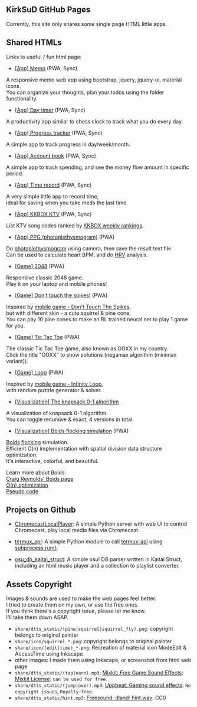 ## KirkSuD GitHub Pages

Currently, this site only shares some single page HTML little apps.

## Shared HTMLs

Links to useful / fun html page:

* [[App] Memo](https://kirksud.github.io/share/memo.html) (PWA, Sync)

A responsive memo web app using bootstrap, jquery, jquery-ui, material icons.  
You can organize your thoughts, plan your todos using the folder functionality.

* [[App] Day timer](https://kirksud.github.io/share/day_timer.html) (PWA, Sync)

A productivity app similar to chess clock to track what you do every day.

* [[App] Progress tracker](https://kirksud.github.io/share/progress.html) (PWA, Sync)

A simple app to track progress in day/week/month.

* [[App] Account book](https://kirksud.github.io/share/account.html) (PWA, Sync)

A simple app to track spending, and see the money flow amount in specific period.

* [[App] Time record](https://kirksud.github.io/share/time_record.html) (PWA, Sync)

A very simple little app to record time,  
ideal for saving when you take meds the last time.

* [[App] KKBOX KTV](https://kirksud.github.io/share/ktv.html) (PWA, Sync)

List KTV song codes ranked by [KKBOX weekly rankings](https://kma.kkbox.com/charts/weekly/song).

* [[App] PPG (photoplethysmogram)](https://kirksud.github.io/share/ppg.html) (PWA)

Do [photoplethysmogram](https://en.wikipedia.org/wiki/Photoplethysmogram) using camera,
then save the result text file.  
Can be used to calculate heart BPM, and do [HRV](https://en.wikipedia.org/wiki/Heart_rate_variability) analysis.

* [[Game] 2048](https://kirksud.github.io/share/2048.html) (PWA)

Responsive classic 2048 game.  
Play it on your laptop and mobile phones!

* [[Game] Don't touch the spikes!](https://kirksud.github.io/share/dtts.html) (PWA)

Inspired by [mobile game - Don't Touch The Spikes](https://play.google.com/store/apps/details?id=com.ketchapp.donttouchthespikes&hl=zh_TW),  
but with different skin - a cute squirrel & pine cone.  
You can pay 10 pine cones to make an RL trained neural net to play 1 game for you.

* [[Game] Tic Tac Toe](https://kirksud.github.io/share/tic_tac_toe.html) (PWA)

The classic Tic Tac Toe game, also known as OOXX in my country.  
Click the title "OOXX" to show solutions (negamax algorithm (minimax variant)).

* [[Game] Loop](https://kirksud.github.io/share/loop.html) (PWA)

Inspired by [mobile game - Infinity Loop](https://play.google.com/store/apps/details?id=com.balysv.loop),  
with random puzzle generator & solver.

* [[Visualization] The knapsack 0-1 algorithm](https://kirksud.github.io/share/knapsack.html)

A visualization of knapsack 0-1 algorithm.  
You can toggle recursive & exact, 4 versions in total.

* [[Visualization] Boids flocking simulation](https://kirksud.github.io/share/boid.html) (PWA)

[Boids](https://en.wikipedia.org/wiki/Boids) [flocking](https://en.wikipedia.org/wiki/Flocking) simulation.  
Efficient O(n) implementation with spatial division data structure optimization.  
It's interactive, colorful, and beautiful.  

Learn more about Boids:  
[Craig Reynolds' Boids page](https://www.red3d.com/cwr/boids/)  
[O(n) optimization](https://www.red3d.com/cwr/papers/2000/pip.pdf)  
[Pseudo code](https://vergenet.net/~conrad/boids/pseudocode.html)

## Projects on Github

* [ChromecastLocalPlayer](https://github.com/KirkSuD/ChromecastLocalPlayer): A simple Python server with web UI to control Chromecast, play local media files via Chromecast.

* [termux_api](https://github.com/KirkSuD/termux_api): A simple Python module to call [termux-api](https://wiki.termux.com/wiki/Termux:API) using [subprocess.run()](https://docs.python.org/3/library/subprocess.html#subprocess.run).

* [osu_db_kaitai_struct](https://github.com/KirkSuD/osu_db_kaitai_struct): A simple osu! DB parser written in Kaitai Struct, including an html music player and a collection to playlist converter.

## Assets Copyright

Images & sounds are used to make the web pages feel better.  
I tried to create them on my own, or use the free ones.  
If you think there's a copyright issue, please let me know.  
I'll take them down ASAP.

* `share/dtts_static/(pine|squirrel|squirrel_fly).png`: copyright belongs to original painter
* `share/icon/squirrel_*.png`: copyright belongs to original painter
* `share/icon/(edit|time)_*.png`: Recreation of material icon ModeEdit & AccessTime using Inkscape
* other images: I made them using Inkscape, or screenshot from html web page
* `share/dtts_static/(tap|earn).mp3`: [Mixkit: Free Game Sound Effects](https://mixkit.co/free-sound-effects/game/): [Mixkit License](https://mixkit.co/license/#sfxFree): `can be used for free`.
* `share/dtts_static/(jump|over).mp3`: [Uppbeat: Gaming sound effects](https://uppbeat.io/browse/sfx/gaming): `No copyright issues`, `Royalty-free`.
* `share/dtts_static/hint.mp3`: [Freesound: dland: hint.wav](https://freesound.org/people/dland/sounds/320181/): CC0
